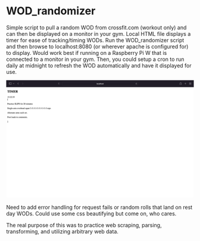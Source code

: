 # WOD_randomizer
Simple script to pull a random WOD from crossfit.com (workout only) and can then be displayed on a monitor in your gym. Local HTML file displays a timer for ease of tracking/timing WODs. 
Run the WOD_randomizer script and then browse to localhost:8080 (or wherever apache is configured for) to display. Would work best if running on a Raspberry Pi W that is connected to a monitor in your gym. Then, you could setup a cron to run daily at midnight to refresh the WOD automatically and have it displayed for use. 

![alt text](https://github.com/JasonBurnsInfosec/WOD_randomizer/blob/040812102749a0975bd35e6774b5f6510890cd5a/Screen%20Shot%202022-08-14%20at%203.22.55%20PM.png)

Need to add error handling for request fails or random rolls that land on rest day WODs. Could use some css beautifying but come on, who cares. 

The real purpose of this was to practice web scraping, parsing, transforming, and utilizing arbitrary web data. 
